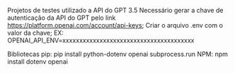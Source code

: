 Projetos de testes utilizado a API do GPT 3.5
Necessário gerar a chave de autenticação da API do GPT pelo link https://platform.openai.com/account/api-keys;
Criar o arquivo .env com o valor da chave; EX: OPENAI_API_ENV=xxxxxxxxxxxxxxxxxxxxxxxxxxxxxxxxxxxxxxx

Bibliotecas pip: pip install python-dotenv openai subprocess.run
NPM: npm install dotenv openai